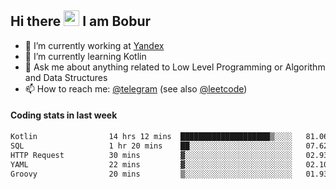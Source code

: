 ## Hi there <img src="https://media.giphy.com/media/hvRJCLFzcasrR4ia7z/giphy.gif" width="25px" height="25px"> I am Bobur

- 💼 I’m currently working at [Yandex](https://yandex.ru/)
- 🌱 I’m currently learning Kotlin
- 💬 Ask me about anything related to Low Level Programming or Algorithm and Data Structures
- 📫 How to reach me: [@telegram](https://t.me/octoant) (see also [@leetcode](https://leetcode.com/octoant/))    

#### Coding stats in last week

<!--START_SECTION:waka-->

```txt
Kotlin                14 hrs 12 mins  ████████████████████▒░░░░   81.06 %
SQL                   1 hr 20 mins    ██░░░░░░░░░░░░░░░░░░░░░░░   07.62 %
HTTP Request          30 mins         ▓░░░░░░░░░░░░░░░░░░░░░░░░   02.93 %
YAML                  22 mins         ▓░░░░░░░░░░░░░░░░░░░░░░░░   02.10 %
Groovy                20 mins         ▒░░░░░░░░░░░░░░░░░░░░░░░░   01.93 %
```

<!--END_SECTION:waka-->
